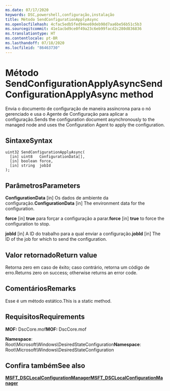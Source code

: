 ```yaml
---
ms.date: 07/17/2020
keywords: DSC,powershell,configuração,instalação
title: Método SendConfigurationApplyAsync
ms.openlocfilehash: 4cfac5edb5fed94ee69deb98d7aa6be56b51c5b3
ms.sourcegitcommit: 41e1acbd9ce0f49a23c6eb99facd2c280d836836
ms.translationtype: HT
ms.contentlocale: pt-BR
ms.lasthandoff: 07/18/2020
ms.locfileid: "86463730"
---
```

# <a name="sendconfigurationapplyasync-method"></a><span data-ttu-id="03ff9-103">Método SendConfigurationApplyAsync</span><span class="sxs-lookup"><span data-stu-id="03ff9-103">SendConfigurationApplyAsync method</span></span>

<span data-ttu-id="03ff9-104">Envia o documento de configuração de maneira assíncrona para o nó gerenciado e usa o Agente de Configuração para aplicar a configuração.</span><span class="sxs-lookup"><span data-stu-id="03ff9-104">Sends the configuration document asynchronously to the managed node and uses the Configuration Agent to apply the configuration.</span></span>

## <a name="syntax"></a><span data-ttu-id="03ff9-105">Sintaxe</span><span class="sxs-lookup"><span data-stu-id="03ff9-105">Syntax</span></span>

```mof
uint32 SendConfigurationApplyAsync(
  [in] uint8   ConfigurationData[],
  [in] boolean force,
  [in] string  jobId
);
```

## <a name="parameters"></a><span data-ttu-id="03ff9-106">Parâmetros</span><span class="sxs-lookup"><span data-stu-id="03ff9-106">Parameters</span></span>

<span data-ttu-id="03ff9-107">**ConfigurationData** \[in\] Os dados de ambiente da configuração.</span><span class="sxs-lookup"><span data-stu-id="03ff9-107">**ConfigurationData** \[in\] The environment data for the configuration.</span></span>

<span data-ttu-id="03ff9-108">**force** \[in\] **true** para forçar a configuração a parar.</span><span class="sxs-lookup"><span data-stu-id="03ff9-108">**force** \[in\] **true** to force the configuration to stop.</span></span>

<span data-ttu-id="03ff9-109">**jobId** \[in\] A ID do trabalho para a qual enviar a configuração.</span><span class="sxs-lookup"><span data-stu-id="03ff9-109">**jobId** \[in\] The ID of the job for which to send the configuration.</span></span>

## <a name="return-value"></a><span data-ttu-id="03ff9-110">Valor retornado</span><span class="sxs-lookup"><span data-stu-id="03ff9-110">Return value</span></span>

<span data-ttu-id="03ff9-111">Retorna zero em caso de êxito; caso contrário, retorna um código de erro.</span><span class="sxs-lookup"><span data-stu-id="03ff9-111">Returns zero on success; otherwise returns an error code.</span></span>

## <a name="remarks"></a><span data-ttu-id="03ff9-112">Comentários</span><span class="sxs-lookup"><span data-stu-id="03ff9-112">Remarks</span></span>

<span data-ttu-id="03ff9-113">Esse é um método estático.</span><span class="sxs-lookup"><span data-stu-id="03ff9-113">This is a static method.</span></span>

## <a name="requirements"></a><span data-ttu-id="03ff9-114">Requisitos</span><span class="sxs-lookup"><span data-stu-id="03ff9-114">Requirements</span></span>

<span data-ttu-id="03ff9-115">**MOF:** DscCore.mof</span><span class="sxs-lookup"><span data-stu-id="03ff9-115">**MOF:** DscCore.mof</span></span>

<span data-ttu-id="03ff9-116">**Namespace**: Root\Microsoft\Windows\DesiredStateConfiguration</span><span class="sxs-lookup"><span data-stu-id="03ff9-116">**Namespace**: Root\Microsoft\Windows\DesiredStateConfiguration</span></span>

## <a name="see-also"></a><span data-ttu-id="03ff9-117">Confira também</span><span class="sxs-lookup"><span data-stu-id="03ff9-117">See also</span></span>

[<span data-ttu-id="03ff9-118">**MSFT_DSCLocalConfigurationManager**</span><span class="sxs-lookup"><span data-stu-id="03ff9-118">**MSFT_DSCLocalConfigurationManager**</span></span>](msft-dsclocalconfigurationmanager.md)
